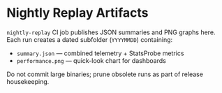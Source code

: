 # Nightly Replay Artifacts

`nightly-replay` CI job publishes JSON summaries and PNG graphs here. Each run creates a dated subfolder (`YYYYMMDD`) containing:

- `summary.json` — combined telemetry + StatsProbe metrics
- `performance.png` — quick-look chart for dashboards

Do not commit large binaries; prune obsolete runs as part of release housekeeping.
